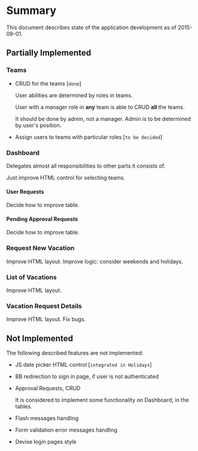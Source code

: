 #   Summary
This document describes state of the application development as of 2015-09-01.


##  Partially Implemented

### Teams
  - CRUD for the teams [`done`]

    User abilities are determined by roles in teams.

    User with a manager role in **any** team is able to CRUD **all** the teams.

    It should be done by admin, not a manager. Admin is to be determined by user's position.

  - Assign users to teams with particular roles [`to be decided`]

### Dashboard
Delegates almost all responsibilities to other parts it consists of.

Just improve HTML control for selecting teams.

#### User Requests
Decide how to improve table.

#### Pending Approval Requests
Decide how to improve table.


### Request New Vacation
Improve HTML layout.
Improve logic: consider weekends and holidays.


### List of Vacations
Improve HTML layout.


### Vacation Request Details
Improve HTML layout.
Fix bugs.


##  Not Implemented
The following described features are not implemented:
  - JS date picker HTML control [`integrated in Holidays`]
  - BB redirection to sign in page, if user is not authenticated
  - Approval Requests, CRUD

    It is considered to implement some functionality on Dashboard, in the tables.

  - Flash messages handling
  - Form validation error messages handling
  - Devise login pages style
